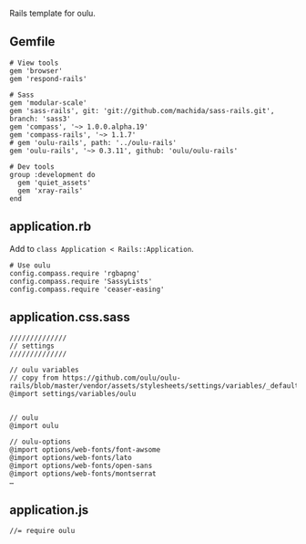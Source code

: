 Rails template for oulu. 

## Gemfile

    # View tools
    gem 'browser'
    gem 'respond-rails'

    # Sass
    gem 'modular-scale'
    gem 'sass-rails', git: 'git://github.com/machida/sass-rails.git', branch: 'sass3'
    gem 'compass', '~> 1.0.0.alpha.19'
    gem 'compass-rails', '~> 1.1.7'
    # gem 'oulu-rails', path: '../oulu-rails'
    gem 'oulu-rails', '~> 0.3.11', github: 'oulu/oulu-rails'

    # Dev tools
    group :development do
      gem 'quiet_assets'
      gem 'xray-rails'
    end
    
## application.rb

Add to `class Application < Rails::Application`.

    # Use oulu
    config.compass.require 'rgbapng'
    config.compass.require 'SassyLists'
    config.compass.require 'ceaser-easing'
 
## application.css.sass

    //////////////
    // settings
    //////////////

    // oulu variables
    // copy from https://github.com/oulu/oulu-rails/blob/master/vendor/assets/stylesheets/settings/variables/_default.css.sass
    @import settings/variables/oulu    


    // oulu
    @import oulu

    // oulu-options
    @import options/web-fonts/font-awsome
    @import options/web-fonts/lato
    @import options/web-fonts/open-sans
    @import options/web-fonts/montserrat
    …
 
## application.js

    //= require oulu